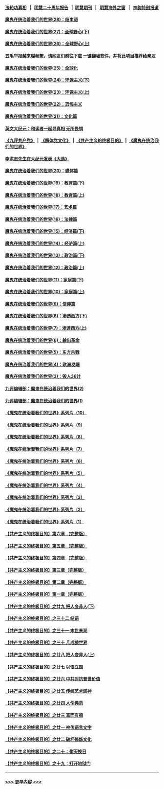 #### [法轮功真相](https://github.com/gfw-breaker/truth/blob/master/README.md?t=0) &nbsp;&nbsp;|&nbsp;&nbsp; [明慧二十周年报告](https://github.com/gfw-breaker/mh-reports/blob/master/README.md?t=0) &nbsp;&nbsp;|&nbsp;&nbsp;[明慧期刊](https://github.com/gfw-breaker/mh-qikan) &nbsp;&nbsp;|&nbsp;&nbsp; [明慧海外之窗](https://github.com/gfw-breaker/mh-news/blob/master/README.md?t=0) &nbsp;&nbsp;|&nbsp;&nbsp; [神韵特别报道](https://github.com/gfw-breaker/mh-news/blob/master/shenyun.md?t=0)
#### [魔鬼在统治着我们的世界(28)：结束语](../pages/nsc422/n10936246.md?t=06271702) 
#### [魔鬼在统治着我们的世界(27)：全球野心(下)](../pages/nsc422/n10928319.md?t=06271702) 
#### [魔鬼在统治着我们的世界(26)：全球野心(上)](../pages/nsc422/n10900318.md?t=06271702) 
#### 五毛举报越来越频繁，请网友们前往下载 [一键翻墙软件](https://github.com/gfw-breaker/ssr-accounts)，并将此项目推荐给亲友
#### [魔鬼在统治着我们的世界(25)：全球化](../pages/nsc422/n10788205.md?t=06271702) 
#### [魔鬼在统治着我们的世界(24)：环保主义(下)](../pages/nsc422/n10695307.md?t=06271702) 
#### [魔鬼在统治着我们的世界(23)：环保主义(上)](../pages/nsc422/n10688613.md?t=06271702) 
#### [魔鬼在统治着我们的世界(22)：恐怖主义](../pages/nsc422/n10614727.md?t=06271702) 
#### [魔鬼在统治着我们的世界(21)：文化篇](../pages/nsc422/n10597706.md?t=06271702) 
#### [英文大纪元：和读者一起寻真相 无所畏惧](../pages/nsc422/n12542027.md?t=06271702) 
#### [《九评共产党》](https://github.com/begood0513/9ping.md/blob/master/README.md) &nbsp;|&nbsp; [《解体党文化》](../../../../jtdwh.md/blob/master/README.md)  &nbsp;|&nbsp; [《共产主义的终极目的》](../../../../gczydzjmd.md/blob/master/README.md) &nbsp;|&nbsp; [《魔鬼在统治我们的世界》](../../../../mgztzwmdsj.md/blob/master/README.md) 
#### [李洪志先生在大纪元发表《大选》](../pages/nsc422/n12534746.md?t=06271702) 
#### [魔鬼在统治着我们的世界(20)：媒体篇](../pages/nsc422/n10586579.md?t=06271702) 
#### [魔鬼在统治着我们的世界(19)：教育篇(下)](../pages/nsc422/n10564808.md?t=06271702) 
#### [魔鬼在统治着我们的世界(18)：教育篇(上)](../pages/nsc422/n10526970.md?t=06271702) 
#### [魔鬼在统治着我们的世界(17)：艺术篇](../pages/nsc422/n10499093.md?t=06271702) 
#### [魔鬼在统治着我们的世界(16)：法律篇](../pages/nsc422/n10485969.md?t=06271702) 
#### [魔鬼在统治着我们的世界(15)：经济篇(下)](../pages/nsc422/n10469975.md?t=06271702) 
#### [魔鬼在统治着我们的世界(14)：经济篇(上)](../pages/nsc422/n10457370.md?t=06271702) 
#### [魔鬼在统治着我们的世界(13)：政治篇(下)](../pages/nsc422/n10448270.md?t=06271702) 
#### [魔鬼在统治着我们的世界(12)：政治篇(上)](../pages/nsc422/n10444576.md?t=06271702) 
#### [魔鬼在统治着我们的世界(11)：家庭篇(下)](../pages/nsc422/n10440961.md?t=06271702) 
#### [魔鬼在统治着我们的世界(10)：家庭篇(上)](../pages/nsc422/n10435448.md?t=06271702) 
#### [魔鬼在统治着我们的世界(9)：信仰篇](../pages/nsc422/n10432159.md?t=06271702) 
#### [魔鬼在统治着我们的世界(8)：渗透西方(下)](../pages/nsc422/n10429603.md?t=06271702) 
#### [魔鬼在统治着我们的世界(7)：渗透西方(上)](../pages/nsc422/n10426013.md?t=06271702) 
#### [魔鬼在统治着我们的世界(6)：输出革命](../pages/nsc422/n10421536.md?t=06271702) 
#### [魔鬼在统治着我们的世界(5)：东方杀戮](../pages/nsc422/n10417707.md?t=06271702) 
#### [魔鬼在统治着我们的世界(4)：欧洲发端](../pages/nsc422/n10414890.md?t=06271702) 
#### [魔鬼在统治着我们的世界(3)：毁人36计](../pages/nsc422/n10411583.md?t=06271702) 
#### [九评编辑部：魔鬼在统治着我们的世界(2)](../pages/nsc422/n10410036.md?t=06271702) 
#### [九评编辑部：魔鬼在统治着我们的世界(1)](../pages/nsc422/n10406825.md?t=06271702) 
#### [《魔鬼在统治着我们的世界》系列片（10）](../pages/nsc422/n12292670.md?t=06271702) 
#### [《魔鬼在统治着我们的世界》系列片（9）](../pages/nsc422/n12290859.md?t=06271702) 
#### [《魔鬼在统治着我们的世界》系列片（8）](../pages/nsc422/n12287445.md?t=06271702) 
#### [《魔鬼在统治着我们的世界》系列片（7）](../pages/nsc422/n12283425.md?t=06271702) 
#### [《魔鬼在统治着我们的世界》系列片（6）](../pages/nsc422/n12282314.md?t=06271702) 
#### [《魔鬼在统治着我们的世界》系列片（5）](../pages/nsc422/n12281419.md?t=06271702) 
#### [《魔鬼在统治着我们的世界》系列片（4）](../pages/nsc422/n12274024.md?t=06271702) 
#### [《魔鬼在统治着我们的世界》系列片（3）](../pages/nsc422/n12271322.md?t=06271702) 
#### [《魔鬼在统治着我们的世界》系列片（2）](../pages/nsc422/n12269049.md?t=06271702) 
#### [《魔鬼在统治着我们的世界》系列片（1）](../pages/nsc422/n12267575.md?t=06271702) 
#### [【共产主义的终极目的】第六章 （完整版）](../pages/nsc422/n11428913.md?t=06271702) 
#### [【共产主义的终极目的】第五章 （完整版）](../pages/nsc422/n11428912.md?t=06271702) 
#### [【共产主义的终极目的】第四章 （完整版）](../pages/nsc422/n11428907.md?t=06271702) 
#### [【共产主义的终极目的】第三章（完整版）](../pages/nsc422/n11428848.md?t=06271702) 
#### [【共产主义的终极目的】第二章（完整版）](../pages/nsc422/n11428831.md?t=06271702) 
#### [【共产主义的终极目的】第一章（完整版）](../pages/nsc422/n11417651.md?t=06271702) 
#### [【共产主义的终极目的】之廿九 把人变非人(下)](../pages/nsc422/n11344140.md?t=06271702) 
#### [【共产主义的终极目的】之三十二 结语](../pages/nsc422/n11360535.md?t=06271702) 
#### [【共产主义的终极目的】之三十一 末世景观](../pages/nsc422/n11351129.md?t=06271702) 
#### [【共产主义的终极目的】之三十 几成狼世界](../pages/nsc422/n11348280.md?t=06271702) 
#### [【共产主义的终极目的】之廿八 把人变非人(上)](../pages/nsc422/n11340492.md?t=06271702) 
#### [【共产主义的终极目的】之廿七 以恨立国](../pages/nsc422/n11336944.md?t=06271702) 
#### [【共产主义的终极目的】之廿六 中共对抗普世价值](../pages/nsc422/n11324785.md?t=06271702) 
#### [【共产主义的终极目的】之廿五 传统艺术颂神](../pages/nsc422/n11296396.md?t=06271702) 
#### [【共产主义的终极目的】之廿四 人伦典范](../pages/nsc422/n11296397.md?t=06271702) 
#### [【共产主义的终极目的】之廿三 富而有德](../pages/nsc422/n11283598.md?t=06271702) 
#### [【共产主义的终极目的】之廿一 神传语言文字](../pages/nsc422/n11263265.md?t=06271702) 
#### [【共产主义的终极目的】之廿二 破坏修炼文化](../pages/nsc422/n11245728.md?t=06271702) 
#### [【共产主义的终极目的】之二十：偷天换日](../pages/nsc422/n11238846.md?t=06271702) 
#### [【共产主义的终极目的】之十九：打开地狱门](../pages/nsc422/n11206376.md?t=06271702) 

----
#### [ >>> 更早内容 <<< ](../indexes/nsc422-earlier.md)
